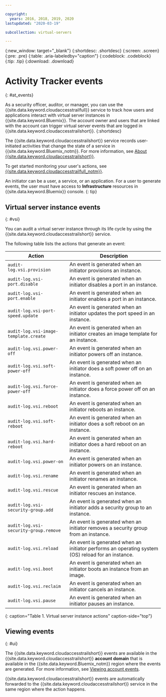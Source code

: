```yaml
---

copyright:
  years: 2016, 2018, 2019, 2020
lastupdated: "2020-03-19"

subcollection: virtual-servers

---
```


{:new_window: target="_blank"}
{:shortdesc: .shortdesc}
{:screen: .screen}
{:pre: .pre}
{:table: .aria-labeledby="caption"}
{:codeblock: .codeblock}
{:tip: .tip}
{:download: .download}


# Activity Tracker events
{: #at_events}

As a security officer, auditor, or manager, you can use the {{site.data.keyword.cloudaccesstrailfull}} service to track how users and
applications interact with virtual server instances in {{site.data.keyword.Bluemix}}. The account owner and users that are linked
with the account can trigger virtual server events that are logged in {{site.data.keyword.cloudaccesstrailshort}}.
{:shortdesc}

The {{site.data.keyword.cloudaccesstrailshort}} service records user-initiated activities that change the state of a service in
{{site.data.keyword.Bluemix_notm}}. For more information, see
[About {{site.data.keyword.cloudaccesstrailshort}}](/docs/services/cloud-activity-tracker?topic=cloud-activity-tracker-activity_tracker_ov#activity_tracker_ov).

To get started monitoring your user's actions, see
[{{site.data.keyword.cloudaccesstrailfull_notm}}](/docs/services/cloud-activity-tracker?topic=cloud-activity-tracker-getting-started).

An initiator can be a user, a service, or an application. For a user to generate events, the user must have access to **Infrastructure** resources in {{site.data.keyword.Bluemix}} console.
{: tip}

## Virtual server instance events
{: #vsi}

You can audit a virtual server instance through its life cycle by using the {{site.data.keyword.cloudaccesstrailshort}} service.

The following table lists the actions that generate an event:

| Action | Description |
|----------|---------|
| `audit-log.vsi.provision`             | An event is generated when an initiator provisions an instance.  |
| `audit-log.vsi-port.disable`          | An event is generated when an initiator disables a port in an instance. |
| `audit-log.vsi-port.enable`           | An event is generated when an initiator enables a port in an instance. |
| `audit-log.vsi-port-speed.update`     | An event is generated when an initiator updates the port speed in an instance. |
| `audit-log.vsi-image-template.create` | An event is generated when an initiator creates an image template for an instance.  |
| `audit-log.vsi.power-off`             | An event is generated when an initiator powers off an instance.  |
| `audit-log.vsi.soft-power-off`        | An event is generated when an initiator does a soft power off on an instance. |
| `audit-log.vsi.force-power-off`       | An event is generated when an initiator does a force power off on an instance. |
| `audit-log.vsi.reboot`                | An event is generated when an initiator reboots an instance. |
| `audit-log.vsi.soft-reboot`           | An event is generated when an initiator does a soft reboot on an instance. |
| `audit-log.vsi.hard-reboot`           | An event is generated when an initiator does a hard reboot on an instance. |
| `audit-log.vsi.power-on`              | An event is generated when an initiator powers on an instance. |
| `audit-log.vsi.rename`                | An event is generated when an initiator renames an instance. |
| `audit-log.vsi.rescue`                | An event is generated when an initiator rescues an instance. |
| `audit-log.vsi-security-group.add`    | An event is generated when an initiator adds a security group to an instance. |
| `audit-log.vsi-security-group.remove` | An event is generated when an initiator removes a security group from an instance. |
| `audit-log.vsi.reload`                | An event is generated when an initiator performs an operating system (OS) reload for an instance. |
| `audit-log.vsi.boot`                  | An event is generated when an initiator boots an instance from an image. |
| `audit-log.vsi.reclaim`               | An event is generated when an initiator cancels an instance. |
| `audit-log.vsi.pause`                 | An event is generated when an initiator pauses an instance. |
{: caption="Table 1. Virtual server instance actions" caption-side="top"}



## Viewing events
{: #ui}

The {{site.data.keyword.cloudaccesstrailshort}} events are available in the {{site.data.keyword.cloudaccesstrailshort}} **account domain** that
is available in the {{site.data.keyword.Bluemix_notm}} region where the events are generated. For more information, see [Viewing account
events](/docs/Activity-Tracker-with-LogDNA?topic=logdnaat-manage_events).

{{site.data.keyword.cloudaccesstrailshort}} events are automatically forwarded to the {{site.data.keyword.cloudaccesstrailshort}} service
in the same region where the action happens.
